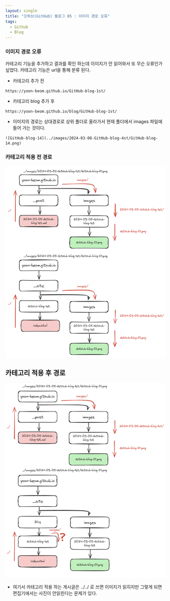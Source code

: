 ```yaml
---
layout: single
title: "깃허브(GitHub) 블로그 05 : 이미지 경로 오류"
tags:
  - Github
  - Blog
---
```

### 이미지 경로 오류
카테고리 기능을 추가하고 결과를 확인 하는데 이미지가 안 읽어와서 또 무슨 오류인가 싶었다.
카테고리 기능은 url을 통해 분류 된다.

- 카테고리 추가 전

```
https://yoon-beom.github.io/GitHub-blog-1st/
```
- 카테고리 blog 추가 후

```
https://yoon-beom.github.io/blog/GitHub-blog-1st/
```
- 이미지의 경로는 상대경로로 상위 폴더로 올라가서 현재 폴더에서 images 파일에 들어 가는 것이다.

```
![GitHub-blog-14](../images/2024-03-08-GitHub-blog-4st/GitHub-blog-14.png)
```


### 카테고리 적용 전 경로

![GitHub-blog-15](../images/2024-03-08-GitHub-blog-5st/GitHub-blog-15.png)

## 카테고리 적용 후 경로

![GitHub-blog-16](../images/2024-03-08-GitHub-blog-5st/GitHub-blog-16.png)

- 여기서 카테고리 적용 하는 게시글은 ../../ 로 쓰면 이미지가 읽히지만 그렇게 되면 편집기에서는 사진이 안읽힌다는 문제가 있다.
